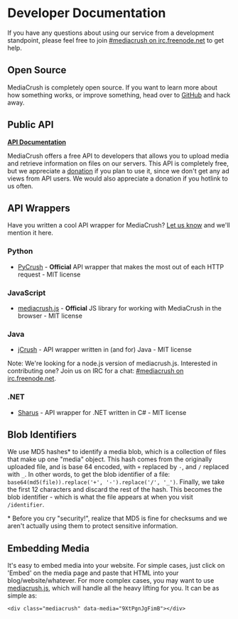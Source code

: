 # Developer Documentation

If you have any questions about using our service from a development standpoint, please feel free to join
[#mediacrush on irc.freenode.net](http://webchat.freenode.net/?channels=mediacrush&uio=d4) to get help.

## Open Source

MediaCrush is completely open source. If you want to learn more about how something works, or improve
something, head over to [GitHub](https://github.com/MediaCrush/MediaCrush) and hack away.

## Public API

[**API Documentation**](/docs/api)

MediaCrush offers a free API to developers that allows you to upload media and retrieve information on files
on our servers. This API is completely free, but we appreciate a [donation](/donate) if you plan to use it,
since we don't get any ad views from API users. We would also appreciate a donation if you hotlink to us often.

## API Wrappers

Have you written a cool API wrapper for MediaCrush? [Let us know](mailto:support@mediacru.sh) and we'll mention it here.

### Python

* [PyCrush](https://github.com/MediaCrush/PyCrush) - **Official** API wrapper that makes the most out of each HTTP request - MIT license

### JavaScript

* [mediacrush.js](/docs/mediacrush.js) - **Official** JS library for working with MediaCrush in the browser - MIT license

### Java

* [jCrush](https://github.com/hypereddie10/jCrush) - API wrapper written in (and for) Java - MIT license

Note: We're looking for a node.js version of mediacrush.js. Interested in contributing one? Join us on IRC
for a chat: [#mediacrush on irc.freenode.net](http://webchat.freenode.net/?channels=mediacrush&uio=d4).

### .NET

* [Sharus](https://github.com/diantahoc/Sharus) - API wrapper for .NET written in C# - MIT license

## Blob Identifiers

We use MD5 hashes* to identify a media blob, which is a collection of files that make up one "media" object.
This hash comes from the originally uploaded file, and is base 64 encoded, with `+` replaced by `-`, and `/`
replaced with `_`. In other words, to get the blob identifier of a file:
`base64(md5(file)).replace('+', '-').replace('/', '_')`. Finally, we take the first 12 characters and
discard the rest of the hash. This becomes the blob identifier - which is what the file appears at when you
visit `/identifier`.

\* Before you cry "security!", realize that MD5 is fine for checksums and we aren't actually using them to
protect sensitive information.

## Embedding Media

It's easy to embed media into your website. For simple cases, just click on 'Embed' on the media
page and paste that HTML into your blog/website/whatever. For more complex cases, you may want to
use [mediacrush.js](/docs/mediacrush.js), which will handle all the heavy lifting for you. It can be
as simple as:

    <div class="mediacrush" data-media="9XtPgnJgFimB"></div>
